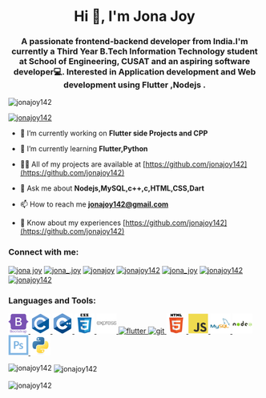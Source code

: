 <h1 align="center">Hi 👋, I'm Jona Joy</h1>
<h3 align="center">A passionate frontend-backend developer from India.I'm currently a Third Year B.Tech Information Technology student at School of Engineering, CUSAT and an aspiring software  developer💻. Interested in Application development and Web development using Flutter ,Nodejs . </h3>

<p align="left"> <img src="https://komarev.com/ghpvc/?username=jonajoy142&label=Profile%20views&color=0e75b6&style=flat" alt="jonajoy142" /> </p>

<p align="left"> <a href="https://github.com/ryo-ma/github-profile-trophy"><img src="https://github-profile-trophy.vercel.app/?username=jonajoy142" alt="jonajoy142" /></a> </p>

- 🔭 I’m currently working on **Flutter side Projects and CPP**

- 🌱 I’m currently learning **Flutter,Python**

- 👨‍💻 All of my projects are available at [https://github.com/jonajoy142](https://github.com/jonajoy142)

- 💬 Ask me about **Nodejs,MySQL,c++,c,HTML,CSS,Dart**

- 📫 How to reach me **jonajoy142@gmail.com**

- 📄 Know about my experiences [https://github.com/jonajoy142](https://github.com/jonajoy142)

<h3 align="left">Connect with me:</h3>
<p align="left">
<a href="https://kaggle.com/jona joy" target="blank"><img align="center" src="https://raw.githubusercontent.com/rahuldkjain/github-profile-readme-generator/master/src/images/icons/Social/kaggle.svg" alt="jona joy" height="30" width="40" /></a>
<a href="https://instagram.com/jona_.joy" target="blank"><img align="center" src="https://raw.githubusercontent.com/rahuldkjain/github-profile-readme-generator/master/src/images/icons/Social/instagram.svg" alt="jona_.joy" height="30" width="40" /></a>
<a href="https://www.codechef.com/users/jonajoy" target="blank"><img align="center" src="https://cdn.jsdelivr.net/npm/simple-icons@3.1.0/icons/codechef.svg" alt="jonajoy" height="30" width="40" /></a>
<a href="https://www.hackerrank.com/jonajoy142" target="blank"><img align="center" src="https://raw.githubusercontent.com/rahuldkjain/github-profile-readme-generator/master/src/images/icons/Social/hackerrank.svg" alt="jonajoy142" height="30" width="40" /></a>
<a href="https://www.leetcode.com/jona_joy" target="blank"><img align="center" src="https://raw.githubusercontent.com/rahuldkjain/github-profile-readme-generator/master/src/images/icons/Social/leet-code.svg" alt="jona_joy" height="30" width="40" /></a>
<a href="https://www.hackerearth.com/jonajoy142" target="blank"><img align="center" src="https://raw.githubusercontent.com/rahuldkjain/github-profile-readme-generator/master/src/images/icons/Social/hackerearth.svg" alt="jonajoy142" height="30" width="40" /></a>
<a href="https://auth.geeksforgeeks.org/user/jonajoy142" target="blank"><img align="center" src="https://raw.githubusercontent.com/rahuldkjain/github-profile-readme-generator/master/src/images/icons/Social/geeks-for-geeks.svg" alt="jonajoy142" height="30" width="40" /></a>
</p>

<h3 align="left">Languages and Tools:</h3>
<p align="left"> <a href="https://getbootstrap.com" target="_blank" rel="noreferrer"> <img src="https://raw.githubusercontent.com/devicons/devicon/master/icons/bootstrap/bootstrap-plain-wordmark.svg" alt="bootstrap" width="40" height="40"/> </a> <a href="https://www.cprogramming.com/" target="_blank" rel="noreferrer"> <img src="https://raw.githubusercontent.com/devicons/devicon/master/icons/c/c-original.svg" alt="c" width="40" height="40"/> </a> <a href="https://www.w3schools.com/cpp/" target="_blank" rel="noreferrer"> <img src="https://raw.githubusercontent.com/devicons/devicon/master/icons/cplusplus/cplusplus-original.svg" alt="cplusplus" width="40" height="40"/> </a> <a href="https://www.w3schools.com/css/" target="_blank" rel="noreferrer"> <img src="https://raw.githubusercontent.com/devicons/devicon/master/icons/css3/css3-original-wordmark.svg" alt="css3" width="40" height="40"/> </a> <a href="https://expressjs.com" target="_blank" rel="noreferrer"> <img src="https://raw.githubusercontent.com/devicons/devicon/master/icons/express/express-original-wordmark.svg" alt="express" width="40" height="40"/> </a> <a href="https://flutter.dev" target="_blank" rel="noreferrer"> <img src="https://www.vectorlogo.zone/logos/flutterio/flutterio-icon.svg" alt="flutter" width="40" height="40"/> </a> <a href="https://git-scm.com/" target="_blank" rel="noreferrer"> <img src="https://www.vectorlogo.zone/logos/git-scm/git-scm-icon.svg" alt="git" width="40" height="40"/> </a> <a href="https://www.w3.org/html/" target="_blank" rel="noreferrer"> <img src="https://raw.githubusercontent.com/devicons/devicon/master/icons/html5/html5-original-wordmark.svg" alt="html5" width="40" height="40"/> </a> <a href="https://developer.mozilla.org/en-US/docs/Web/JavaScript" target="_blank" rel="noreferrer"> <img src="https://raw.githubusercontent.com/devicons/devicon/master/icons/javascript/javascript-original.svg" alt="javascript" width="40" height="40"/> </a> <a href="https://www.mysql.com/" target="_blank" rel="noreferrer"> <img src="https://raw.githubusercontent.com/devicons/devicon/master/icons/mysql/mysql-original-wordmark.svg" alt="mysql" width="40" height="40"/> </a> <a href="https://nodejs.org" target="_blank" rel="noreferrer"> <img src="https://raw.githubusercontent.com/devicons/devicon/master/icons/nodejs/nodejs-original-wordmark.svg" alt="nodejs" width="40" height="40"/> </a> <a href="https://www.photoshop.com/en" target="_blank" rel="noreferrer"> <img src="https://raw.githubusercontent.com/devicons/devicon/master/icons/photoshop/photoshop-line.svg" alt="photoshop" width="40" height="40"/> </a> <a href="https://www.python.org" target="_blank" rel="noreferrer"> <img src="https://raw.githubusercontent.com/devicons/devicon/master/icons/python/python-original.svg" alt="python" width="40" height="40"/> </a> </p>

<p><img align="left" src="https://github-readme-stats.vercel.app/api/top-langs?username=jonajoy142&show_icons=true&locale=en&layout=compact" alt="jonajoy142" /></p>

<p>&nbsp;<img align="center" src="https://github-readme-stats.vercel.app/api?username=jonajoy142&show_icons=true&locale=en" alt="jonajoy142" /></p>

<p><img align="center" src="https://github-readme-streak-stats.herokuapp.com/?user=jonajoy142&" alt="jonajoy142" /></p>
